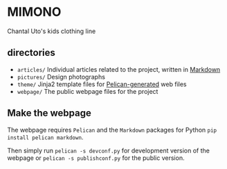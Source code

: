 MIMONO
======

Chantal Uto's kids clothing line

directories
-----------

* `articles/` Individual articles related to the project, written in [Markdown](http://daringfireball.net/projects/markdown)
* `pictures/` Design photographs
* `theme/`    Jinja2 template files for [Pelican-generated](http://getpelican.com) web files
* `webpage/`  The public webpage files for the project

Make the webpage
----------------

The webpage requires `Pelican` and the `Markdown` packages for Python `pip install pelican markdown`.

Then simply run `pelican -s devconf.py` for development version of the webpage or `pelican -s publishconf.py` for the public version.